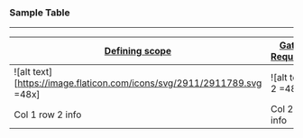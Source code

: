### Sample Table
---

| [Defining scope](https://www.google.com/) | [Gathering Requirements](https://www.google.com/) |
| ----------------------------------------- | ------------------------------------------------- |
|![alt text][https://image.flaticon.com/icons/svg/2911/2911789.svg =48x]                    | ![alt text][img 2 =48x]                           |
| Col 1 row 2 info                          | Col 2 row 2 info                                  |



[img 2]: https://image.flaticon.com/icons/png/512/129/129530.png "Logo Title Text 2"
